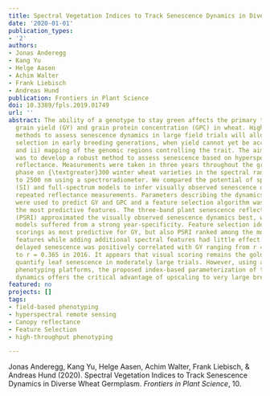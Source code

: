 ```yaml
---
title: Spectral Vegetation Indices to Track Senescence Dynamics in Diverse Wheat Germplasm
date: '2020-01-01'
publication_types:
- '2'
authors:
- Jonas Anderegg
- Kang Yu
- Helge Aasen
- Achim Walter
- Frank Liebisch
- Andreas Hund
publication: Frontiers in Plant Science
doi: 10.3389/fpls.2019.01749
url: ''
abstract: The ability of a genotype to stay green affects the primary target traits
  grain yield (GY) and grain protein concentration (GPC) in wheat. High throughput
  methods to assess senescence dynamics in large field trials will allow for i) indirect
  selection in early breeding generations, when yield cannot yet be accurately determined
  and ii) mapping of the genomic regions controlling the trait. The aim of this study
  was to develop a robust method to assess senescence based on hyperspectral canopy
  reflectance. Measurements were taken in three years throughout the grain filling
  phase on {\textgreater}300 winter wheat varieties in the spectral range from 350
  to 2500 nm using a spectroradiometer. We compared the potential of spectral indices
  (SI) and full-spectrum models to infer visually observed senescence dynamics from
  repeated reflectance measurements. Parameters describing the dynamics of senescence
  were used to predict GY and GPC and a feature selection algorithm was used to identify
  the most predictive features. The three-band plant senescence reflectance index
  (PSRI) approximated the visually observed senescence dynamics best, whereas full-spectrum
  models suffered from a strong year-specificity. Feature selection identified visual
  scorings as most predictive for GY, but also PSRI ranked among the most predictive
  features while adding additional spectral features had little effect. Visually scored
  delayed senescence was positively correlated with GY ranging from r = 0.173 in 2018
  to r = 0.365 in 2016. It appears that visual scoring remains the gold standard to
  quantify leaf senescence in moderately large trials. However, using appropriate
  phenotyping platforms, the proposed index-based parameterization of the canopy reflectance
  dynamics offers the critical advantage of upscaling to very large breeding trials.
featured: no
projects: []
tags:
- field-based phenotyping
- hyperspectral remote sensing
- Canopy reflectance
- Feature Selection
- high-throughput phenotyping

---
```


Jonas Anderegg, Kang Yu, Helge Aasen, Achim Walter, Frank Liebisch, & Andreas Hund (2020). Spectral Vegetation Indices to Track Senescence Dynamics in Diverse Wheat Germplasm. *Frontiers in Plant Science*, 10.
